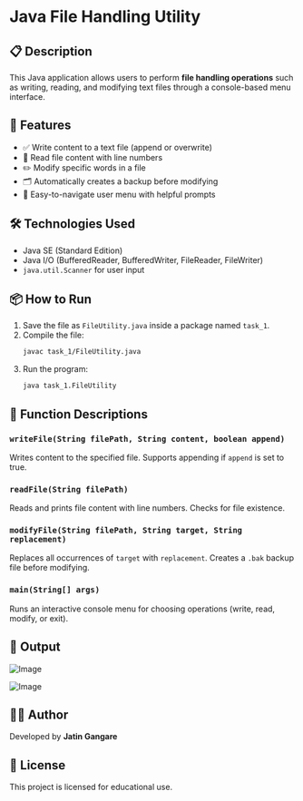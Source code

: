 # Java File Handling Utility

## 📋 Description
This Java application allows users to perform **file handling operations** such as writing, reading, and modifying text files through a console-based menu interface.

## 🚀 Features
- ✅ Write content to a text file (append or overwrite)
- 📄 Read file content with line numbers
- ✏️ Modify specific words in a file
- 🗂️ Automatically creates a backup before modifying
- 🧾 Easy-to-navigate user menu with helpful prompts

## 🛠️ Technologies Used
- Java SE (Standard Edition)
- Java I/O (BufferedReader, BufferedWriter, FileReader, FileWriter)
- `java.util.Scanner` for user input

## 📦 How to Run
1. Save the file as `FileUtility.java` inside a package named `task_1`.
2. Compile the file:
    ```bash
    javac task_1/FileUtility.java
    ```
3. Run the program:
    ```bash
    java task_1.FileUtility
    ```

## 📄 Function Descriptions

### `writeFile(String filePath, String content, boolean append)`
Writes content to the specified file. Supports appending if `append` is set to true.

### `readFile(String filePath)`
Reads and prints file content with line numbers. Checks for file existence.

### `modifyFile(String filePath, String target, String replacement)`
Replaces all occurrences of `target` with `replacement`. Creates a `.bak` backup file before modifying.

### `main(String[] args)`
Runs an interactive console menu for choosing operations (write, read, modify, or exit).

## 🥇 Output
![Image](https://github.com/user-attachments/assets/cc576252-bc37-49d2-98d3-64dc9921f7a9)

![Image](https://github.com/user-attachments/assets/558b1722-f029-44d3-af89-831636a3f2b8)

## 🧑‍💻 Author
Developed by **Jatin Gangare**

## 📜 License
This project is licensed for educational use.
